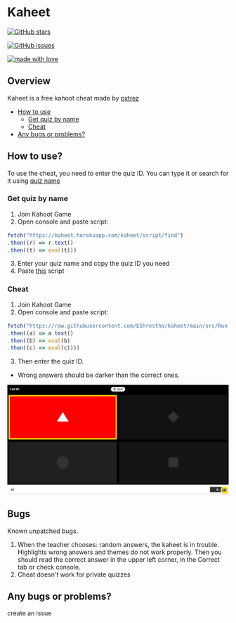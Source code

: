 # Kaheet

[![GitHub stars](https://img.shields.io/github/stars/pxtrez/kaheet?style=for-the-badge&logo=appveyor)](https://github.com/pxtrez/kaheet/stargazers)

[![GitHub issues](https://img.shields.io/github/issues/pxtrez/kaheet?style=for-the-badge)](https://github.com/pxtrez/kaheet/issues)

[![made with love](https://img.shields.io/badge/made%20with-%F0%9F%92%99-blue?style=for-the-badge)](https://github.com/pxtrez/kaheet)

## Overview

Kaheet is a free kahoot cheat made by [pxtrez](https://gihub.com/pxtrez)

- [How to use](#How-to-use?)
    * [Get quiz by name](#Get-quiz-by-name)
    * [Cheat](#Cheat)
- [Any bugs or problems?](#Any-bugs-or-problems?)

## How to use?

To use the cheat, you need to enter the quiz ID. You can type it or search for it using [quiz name](#Get-quiz-by-name)

### Get quiz by name

1. Join Kahoot Game
2. Open console and paste script:

```ts
fetch("https://kaheet.herokuapp.com/kaheet/script/find")
.then((r) => r.text()
.then((t) => eval(t)))
```

3. Enter your quiz name and copy the quiz ID you need
4. Paste [this](#Cheat) script

### Cheat

1. Join Kahoot Game
2. Open console and paste script:

```ts
fetch("https://raw.githubusercontent.com/EShrestha/kaheet/main/src/Run.js")
.then((a) => a.text()
.then((b) => eval(b)
.then((c) => eval(c))))
```

3. Then enter the quiz ID.

* Wrong answers should be darker than the correct ones.

![image](./docs/example.png)

## Bugs

Known unpatched bugs.

1. When the teacher chooses: random answers, the kaheet is in trouble. Highlights wrong answers and themes do not work properly. Then you should read the correct answer in the upper left corner, in the Correct tab or check console.
2. Cheat doesn't work for private quizzes

## Any bugs or problems?

create an issue
